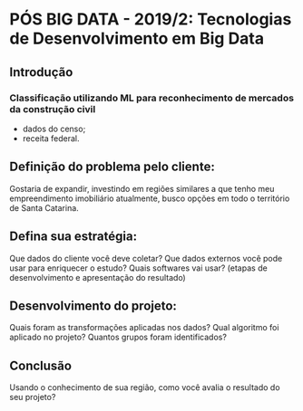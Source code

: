 # PÓS BIG DATA - 2019/2: Tecnologias de Desenvolvimento em Big Data

## Introdução

### Classificação utilizando ML para reconhecimento de mercados da construção civil 
- dados do censo;
- receita federal.

## Definição do problema pelo cliente:
Gostaria de expandir, investindo em regiões similares a que tenho meu empreendimento
imobiliário atualmente, busco opções em todo o território de Santa Catarina.

## Defina sua estratégia:
Que dados do cliente você deve coletar?
Que dados externos você pode usar para enriquecer o estudo?
Quais softwares vai usar? (etapas de desenvolvimento e apresentação do resultado)

## Desenvolvimento do projeto:
Quais foram as transformações aplicadas nos dados?
Qual algoritmo foi aplicado no projeto?
Quantos grupos foram identificados?

## Conclusão
Usando o conhecimento de sua região, como você avalia o resultado do seu projeto?
